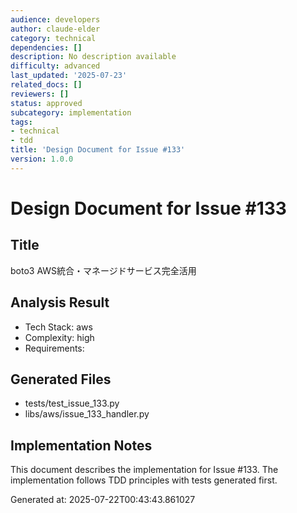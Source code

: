 ```yaml
---
audience: developers
author: claude-elder
category: technical
dependencies: []
description: No description available
difficulty: advanced
last_updated: '2025-07-23'
related_docs: []
reviewers: []
status: approved
subcategory: implementation
tags:
- technical
- tdd
title: 'Design Document for Issue #133'
version: 1.0.0
---
```


# Design Document for Issue #133

## Title
boto3 AWS統合・マネージドサービス完全活用

## Analysis Result
- Tech Stack: aws
- Complexity: high
- Requirements: 

## Generated Files
- tests/test_issue_133.py
- libs/aws/issue_133_handler.py

## Implementation Notes
This document describes the implementation for Issue #133.
The implementation follows TDD principles with tests generated first.

Generated at: 2025-07-22T00:43:43.861027
